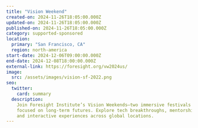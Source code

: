 ```yaml
---
title: "Vision Weekend"
created-on: 2024-11-26T18:05:00.000Z
updated-on: 2024-11-26T18:05:00.000Z
published-on: 2024-11-26T18:05:00.000Z
category: supported-sponsored
location:
  primary: "San Francisco, CA"
  region: north-america
start-date: 2024-12-06T09:00:00.000Z
end-date: 2024-12-08T18:00:00.000Z
external-link: https://foresight.org/vw2024us/
image:
  src: /assets/images/vision-sf-2022.png
seo:
  twitter:
    card: summary
  description:
    Join Foresight Institute’s Vision Weekends—two immersive festivals
    focused on long-term futures. Explore tech breakthroughs, mentorship, demos,
    and interactive experiences across global locations.
---
```

